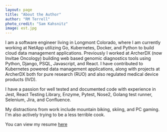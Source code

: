 ```yaml
---
layout: page
title: "About the Author"
author: "RM Terrell"
photo_credit: "Sam Kahsnitz"
image: est.jpg
---
```


I am a software engineer living in Longmont Colorado, where I am currently working at NetApp utilizing Go, Kubernetes, Docker, and Python to build cloud data management applications. Previously I worked at ArcherDX (now Invitae Oncology) building web based genomic diagnostics tools using Python, Django, PSQL, Javascript, and React. I have contributed to Kubernetes powered data management applications, along with projects at ArcherDX both for pure research (RUO) and also regulated medical device products (IVD).

I have a passion for well tested and documented code with experience in Jest, React Testing Library, Enzyme, Pytest, Nose2, Golang test runner, Selenium, Jira, and Confluence.

My distractions from work include mountain biking, skiing, and PC gaming. I'm also actively trying to be a less terrible cook.

You can view my resume [here](https://docs.google.com/document/d/e/2PACX-1vRixKLISPrUfk8sviId31BwFuy1U-CLvKBhIMU-jb8U4Ms_wgF-BIFgy0Z_hL5D8hAltf2IPu3azc_P/pub)
